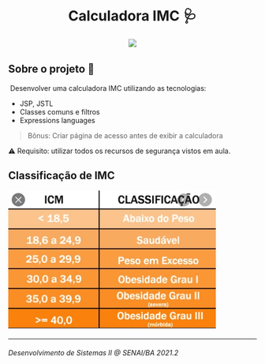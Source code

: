 <h1 align="center"> Calculadora IMC 🩺 </h1>

<div align="center"><img src="https://img.shields.io/badge/v2.0-JAVA--WEB-brightgreen" /></div>

## Sobre o projeto :bookmark:

​	Desenvolver uma calculadora IMC utilizando as tecnologias:

- JSP, JSTL
- Classes comuns e filtros
- Expressions languages

> Bônus: Criar página de acesso antes de exibir a calculadora

:warning: Requisito: utilizar todos os recursos de segurança vistos em aula.



## Classificação de IMC

<img src="assets/classificacao_imc.jpeg" alt="Imagem com a classificação do IMC"/>

<hr>

###### Desenvolvimento de Sistemas II @ SENAI/BA 2021.2

